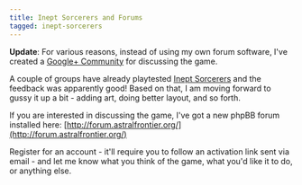 ```yaml
---
title: Inept Sorcerers and Forums
tagged: inept-sorcerers
---
```


**Update**: For various reasons, instead of using my own forum software,
I've created a [Google+ Community] for discussing the game.

A couple of groups have already playtested [Inept Sorcerers]
and the feedback was apparently good! Based on that, I am moving
forward to gussy it up a bit - adding art, doing better layout,
and so forth.


If you are interested in discussing the game, I've got a new
phpBB forum installed here:
[http://forum.astralfrontier.org/](http://forum.astralfrontier.org/)

Register for an account - it'll require you to follow an activation
link sent via email - and let me know what you think of the game,
what you'd like it to do, or anything else.

[Inept Sorcerers]: http://peppermile.com/inept-sorcerers.html
[Google+ Community]: https://plus.google.com/communities/115323070463632893441
